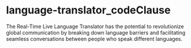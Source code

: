 # language-translator_codeClause
The Real-Time Live Language Translator has the potential to revolutionize global communication by breaking down language barriers and facilitating seamless conversations between people who speak different languages.
